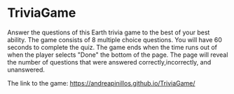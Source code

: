 # TriviaGame

Answer the questions of this Earth trivia game to the best of your best ability. The game consists of 8 multiple choice questions. 
You will have 60 seconds to complete the quiz.
The game ends when the time runs out of when the player selects "Done" the bottom of the page. The page will reveal the number of questions that were answered correctly,incorrectly, and unanswered.

The link to the game: https://andreapinillos.github.io/TriviaGame/ 